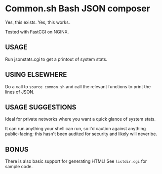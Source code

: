 Common.sh Bash JSON composer
=====================

Yes, this exists. Yes, this works.

Tested with FastCGI on NGINX.

## USAGE
Run jsonstats.cgi to get a printout of system stats.

## USING ELSEWHERE
Do a call to `source common.sh` and call the relevant functions to print the lines of JSON.

## USAGE SUGGESTIONS
Ideal for private networks where you want a quick glance of system stats.

It can run anything your shell can run, so I'd caution against anything public-facing; this hasn't been audited for security and likely will never be.

## BONUS
There is also basic support for generating HTML! See `listdir.cgi` for sample code.

